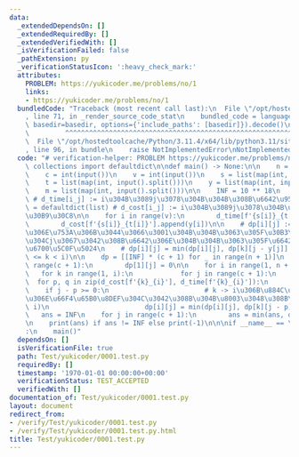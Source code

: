 ```yaml
---
data:
  _extendedDependsOn: []
  _extendedRequiredBy: []
  _extendedVerifiedWith: []
  _isVerificationFailed: false
  _pathExtension: py
  _verificationStatusIcon: ':heavy_check_mark:'
  attributes:
    PROBLEM: https://yukicoder.me/problems/no/1
    links:
    - https://yukicoder.me/problems/no/1
  bundledCode: "Traceback (most recent call last):\n  File \"/opt/hostedtoolcache/Python/3.11.4/x64/lib/python3.11/site-packages/onlinejudge_verify/documentation/build.py\"\
    , line 71, in _render_source_code_stat\n    bundled_code = language.bundle(stat.path,\
    \ basedir=basedir, options={'include_paths': [basedir]}).decode()\n          \
    \         ^^^^^^^^^^^^^^^^^^^^^^^^^^^^^^^^^^^^^^^^^^^^^^^^^^^^^^^^^^^^^^^^^^^^^^^^^^^^^^^^^\n\
    \  File \"/opt/hostedtoolcache/Python/3.11.4/x64/lib/python3.11/site-packages/onlinejudge_verify/languages/python.py\"\
    , line 96, in bundle\n    raise NotImplementedError\nNotImplementedError\n"
  code: "# verification-helper: PROBLEM https://yukicoder.me/problems/no/1\n\nfrom\
    \ collections import defaultdict\n\ndef main() -> None:\n\n    n = int(input())\n\
    \    c = int(input())\n    v = int(input())\n    s = list(map(int, input().split()))\n\
    \    t = list(map(int, input().split()))\n    y = list(map(int, input().split()))\n\
    \    m = list(map(int, input().split()))\n\n    INF = 10 ** 18\n    d_time = defaultdict(list)\
    \ # d_time[i_j] := i\u304B\u3089j\u3078\u304B\u304B\u308B\u6642\u9593\n    d_cost\
    \ = defaultdict(list) # d_cost[i_j] := i\u304B\u3089j\u3078\u304B\u304B\u308B\u30B3\
    \u30B9\u30C8\n\n    for i in range(v):\n        d_time[f'{s[i]}_{t[i]}'].append(m[i])\n\
    \        d_cost[f'{s[i]}_{t[i]}'].append(y[i])\n\n    # dp[i][j] := i\u756A\u76EE\
    \u306E\u753A\u306B\u3044\u3066\u3001\u304B\u304B\u3063\u305F\u30B3\u30B9\u30C8\
    \u304Cj\u3067\u3042\u308B\u6642\u306E\u304B\u304B\u3063\u305F\u6642\u9593\u306E\
    \u6700\u5C0F\u5024\n    # dp[i][j] = min(dp[i][j], dp[k][j - y[j]] + c[j]) (1\
    \ <= k < i)\n\n    dp = [[INF] * (c + 1) for _ in range(n + 1)]\n    for j in\
    \ range(c + 1):\n        dp[1][j] = 0\n\n    for i in range(1, n + 1):\n     \
    \   for k in range(1, i):\n            for j in range(c + 1):\n              \
    \  for p, q in zip(d_cost[f'{k}_{i}'], d_time[f'{k}_{i}']):\n                \
    \    if j - p >= 0:\n                        # k -> i\u306B\u884C\u304F\u5834\u5408\
    \u306E\u66F4\u65B0\u8DEF\u304C\u3042\u308B\u304B\u8003\u3048\u308B\u3002 (k <\
    \ i)\n                        dp[i][j] = min(dp[i][j], dp[k][j - p] + q)\n\n \
    \   ans = INF\n    for j in range(c + 1):\n        ans = min(ans, dp[-1][j])\n\
    \n    print(ans) if ans != INF else print(-1)\n\n\nif __name__ == \"__main__\"\
    :\n    main()"
  dependsOn: []
  isVerificationFile: true
  path: Test/yukicoder/0001.test.py
  requiredBy: []
  timestamp: '1970-01-01 00:00:00+00:00'
  verificationStatus: TEST_ACCEPTED
  verifiedWith: []
documentation_of: Test/yukicoder/0001.test.py
layout: document
redirect_from:
- /verify/Test/yukicoder/0001.test.py
- /verify/Test/yukicoder/0001.test.py.html
title: Test/yukicoder/0001.test.py
---
```


